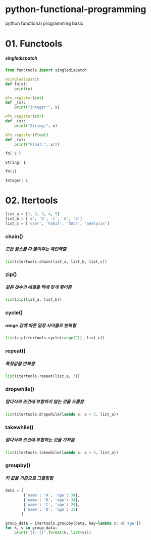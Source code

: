 # python-functional-programming
python functional programming basic


# 01. Functools
##### singledispatch


```python
from functools import singledispatch

@singledispatch
def fn(x):
    print(x)

@fn.register(int)
def _(x):
    print("Integer:", x)

@fn.register(str)
def _(x):
    print("String:", x)

@fn.register(float)
def _(x):
    print("Float:", x/2)
```


```python
fn('1')
```

    String: 1



```python
fn(1)
```

    Integer: 1



# 02. Itertools


```python
list_a = [1, 2, 3, 4, 5]
list_b = ['a', 'b', 'c', 'd', 'e']
list_c = ['user', 'habit', 'data', 'analysis']
```

### chain()
##### 모든 원소를 다 붙여주는 체인역할


```python
list(itertools.chain(list_a, list_b, list_c))
```

### zip()
##### 같은 갯수의 배열을 짝에 맞게 묶어줌


```python
list(zip(list_a, list_b))
```

### cycle()
##### range 값에 따른 일정 사이클로 반복함


```python
list(zip(itertools.cycle(range(2)), list_c))
```

### repeat()
##### 특정값을 반복함


```python
list(itertools.repeat(list_a, 3))
```

### dropwhile()
##### 람다식의 조건에 부합하지 않는 것을 드롭함


```python
list(itertools.dropwhile(lambda x: x < 2, list_a))
```

### takewhile()
##### 람다식의 조건에 부합하는 것을  가져옴


```python
list(itertools.takewhile(lambda x: x < 3, list_a))
```

### groupby()
##### 키 값을 기준으로 그룹핑함


```python
data = [
        {'name': 'A', 'age': 34},
        {'name': 'B', 'age': 34},
        {'name': 'C', 'age': 29},
        {'name': 'D', 'age': 33}
       ]

group_data = itertools.groupby(data, key=lambda x: x['age'])
for k, v in group_data:
    print('{}: {}'.format(k, list(v)))
```

